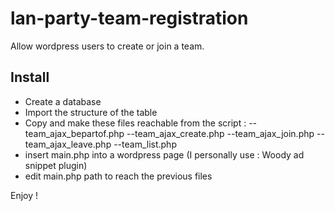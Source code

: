 # lan-party-team-registration
Allow wordpress users to create or join a team.

## Install

- Create a database
- Import the structure of the table
- Copy and make these files reachable from the script :
--team_ajax_bepartof.php
--team_ajax_create.php
--team_ajax_join.php
--team_ajax_leave.php
--team_list.php
- insert main.php into a wordpress page (I personally use : Woody ad snippet plugin)
- edit main.php path to reach the previous files

Enjoy !
